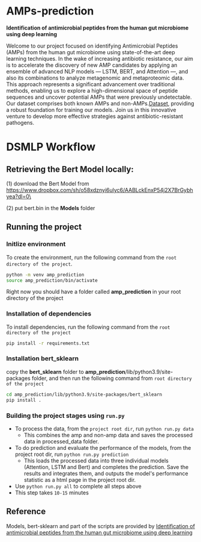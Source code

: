 # AMPs-prediction

__Identification of antimicrobial peptides from the human gut microbiome using deep learning__

Welcome to our project focused on identifying Antimicrobial Peptides (AMPs) from the human gut microbiome using state-of-the-art deep learning techniques. In the wake of increasing antibiotic resistance, our aim is to accelerate the discovery of new AMP candidates by applying an ensemble of advanced NLP models — LSTM, BERT, and Attention —, and also its combinations to analyze metagenomic and metaproteomic data. This approach represents a significant advancement over traditional methods, enabling us to explore a high-dimensional space of peptide sequences and uncover potential AMPs that were previously undetectable. Our dataset comprises both known AMPs and non-AMPs.[Dataset](https://github.com/mayuefine/c_AMPs-prediction/tree/master/Data), providing a robust foundation for training our models. Join us in this innovative venture to develop more effective strategies against antibiotic-resistant pathogens.

# DSMLP Workflow

## Retrieving the Bert Model locally:

(1) download the Bert Model from https://www.dropbox.com/sh/o58xdznyi6ulyc6/AABLckEnxP54j2X7BrGybhyea?dl=0\

(2) put bert.bin in the __Models__ folder

## Running the project

### Initlize environment
To create the environment, run the following command from the `root directory of the project`.
```bash
python -m venv amp_prediction
source amp_prediction/bin/activate
```

Right now you should have a folder called __amp_prediction__ in your root directory of the project

### Installation of dependencies
To install dependencies, run the following command from the `root directory of the project`
```bash
pip install -r requirements.txt
```
### Installation bert_sklearn

copy the __bert_sklearn__ folder to __amp_prediction__/lib/python3.9/site-packages folder, and then run the following command from `root directory of the project`
```bash
cd amp_prediction/lib/python3.9/site-packages/bert_sklearn
pip install .
```

### Building the project stages using `run.py`

* To process the data, from the `project root dir`, run `python run.py data`
  - This combines the amp and non-amp data and saves the processed data in processed_data folder.
* To do prediction and evaluate the performance of the models, from the project root dir, run `python run.py prediction`
  - This loads the processed data into three individual models (Attention, LSTM and Bert) and completes the prediction. Save the results and integrates them, and outputs the model's performance statistic as a html page in the project root dir.
* Use `python run.py all` to complete all steps above
* This step takes `10-15` minutes
## Reference

Models, bert-sklearn and part of the scripts are provided by [Identification of antimicrobial peptides from the human gut microbiome using deep learning](https://www.nature.com/articles/s41587-022-01226-0)
